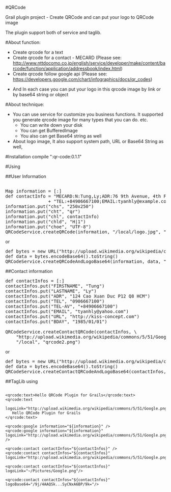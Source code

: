 #QRCode

Grail plugin project - Create QRCode and can put your logo to QRCode image

The plugin support both of service and taglib. 

#About function:

- Create qrcode for a text
- Create qrcode for a contact - MECARD (Please see: http://www.nttdocomo.co.jp/english/service/developer/make/content/barcode/function/application/addressbook/index.html)
- Create qrcode follow google api (Please see: https://developers.google.com/chart/infographics/docs/qr_codes)

* And In each case you can put your logo in this qrcode image by link or by base64 string or object

#About technique:

- You can use service for customize you business functions. It supported you generate qrcode image for many types that you can do. etc.
   + You can write down your disk
   + You can get BufferedImage
   + You also can get Base64 string as well
- About logo image, It also support system path, URL or Base64 String as well,

#Installation
compile ":qr-code:0.1.1"

#Using

##User Information

<pre>

Map information = [:]
def contactInfo = "MECARD:N:Tung,Ly;ADR:76 9th Avenue, 4th Floor, New York, NY 10011;"\
                + "TEL:+84906667100;EMAIL:tyanhly@example.com;;"
information.put("chs", "250x250")
information.put("cht", "qr")
information.put("chl", contactInfo)
information.put("chld", "H|1")
information.put("choe", "UTF-8")
QRCodeService.createQRCode(information, "/local/logo.jpg", "/local", "qrcode.png")
</pre>

or

<pre>
def bytes = new URL("http://upload.wikimedia.org/wikipedia/commons/5/51/Google.png").getBytes()
def data = bytes.encodeBase64().toString()
QRCodeService.createQRCodeAndLogoBase64(information, data, "/local", "google.png" )
</pre>

##Contact information

<pre>
def contactInfos = [:]
contactInfos.put("FIRSTNAME", "Tung")
contactInfos.put("LASTNAME", "Ly")
contactInfos.put("ADR", "124 Cao Xuan Duc P12 Q8 HCM")
contactInfos.put("TEL", "0906667100")
contactInfos.put("TEL-AV", "+84906667100")
contactInfos.put("EMAIL", "tyanhly@yahoo.com")
contactInfos.put("URL", "http://kiss-concept.com")
contactInfos.put("BDAY", "1985/01/01")

QRCodeService.createContactQRCode(contactInfos, \
    "http://upload.wikimedia.org/wikipedia/commons/5/51/Google.png", \
    "/local", "qrcode2.png")
</pre>

or

<pre>
def bytes = new URL("http://upload.wikimedia.org/wikipedia/commons/5/51/Google.png").getBytes()
def data = bytes.encodeBase64().toString()
QRCodeService.createContactQRCodeAndLogoBase64(contactInfos, data, "/local", "ibm.png" )
</pre>

##TagLib using
<pre>
<code>
&lt;qrcode:text&gt;Hello QRCode Plugin for Grails&lt;/qrcode:text&gt;
&lt;qrcode:text
   logoLink=&quot;http://upload.wikimedia.org/wikipedia/commons/5/51/Google.png&quot;&gt; 
   Hello QRCode Plugin for Grails
&lt;/qrcode:text&gt;

&lt;qrcode:google information=&quot;${information}&quot; /&gt;
&lt;qrcode:google information=&quot;${information}&quot; logoLink=&quot;http://upload.wikimedia.org/wikipedia/commons/5/51/Google.png&quot; /&gt;

&lt;qrcode:contact contactInfos=&quot;${contactInfos}&quot; /&gt;
&lt;qrcode:contact contactInfos=&quot;${contactInfos}&quot; logoLink=&quot;http://upload.wikimedia.org/wikipedia/commons/5/51/Google.png&quot;/&gt;

&lt;qrcode:contact contactInfos=&quot;${contactInfos}&quot; logoLink=&quot;~/Pictures/Google.png&quot;/&gt;
    
&lt;qrcode:contact contactInfos=&quot;${contactInfos}&quot; logoBase64=&quot;/9j/4AAQSk...SyCNxA6BP/9k=&quot;/&gt;
    
</code>
</pre>


